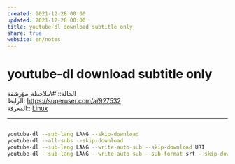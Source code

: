```yaml
---  
created: 2021-12-28 00:00  
updated: 2021-12-28 00:00  
title: youtube-dl download subtitle only  
share: true  
website: en/notes  
---  
```

  
# youtube-dl download subtitle only  
  
الحالة:: #\ملاحظة_مؤرشفة  
الرابط: <https://superuser.com/a/927532>  
المعرفة:: [Linux](Linux)  
  
---  
  
```bash  
  
youtube-dl --sub-lang LANG --skip-download  
youtube-dl --all-subs --skip-download  
youtube-dl --sub-lang LANG --write-auto-sub --skip-download URI  
youtube-dl --sub-lang LANG --write-auto-sub --sub-format srt --skip-download URL  
```  
